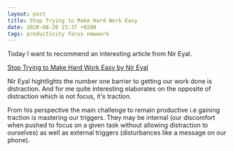 ```yaml
---
layout: post
title: Stop Trying to Make Hard Work Easy
date: 2020-08-20 15:37 +0200
tags: productivity focus newwork
---
```

Today I want to recommend an interesting article from Nir Eyal.
<!--more-->

[Stop Trying to Make Hard Work Easy by Nir Eyal](https://superorganizers.substack.com/p/stop-trying-to-make-hard-work-easy)

Nir Eyal hightlights the number one barrier to getting our work done is distraction. And for me quite interesting elaborates on the opposite of distraction which is not focus, it's traction.

From his perspective the main challenge to remain productive i.e gaining traction is mastering our triggers. They may be internal (our discomfort when pushed to focus on a given task without allowing distraction to ourselves) as well as external triggers (disturbances like a message on our phone).
